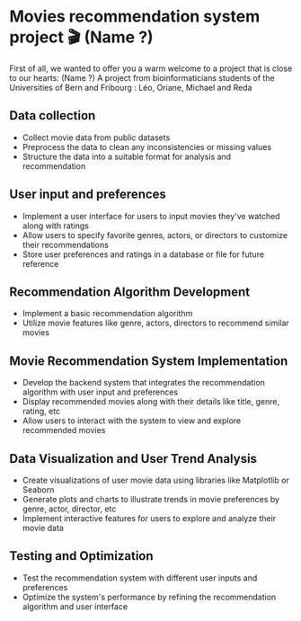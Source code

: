 # Movies recommendation system project 🎬 (Name ?)
First of all, we wanted to offer you a warm welcome to a project that is close to our hearts: (Name ?)
A project from bioinformaticians students of the Universities of Bern and Fribourg : Léo, Oriane, Michael and Reda

## Data collection
- Collect movie data from public datasets
- Preprocess the data to clean any inconsistencies or missing values
- Structure the data into a suitable format for analysis and recommendation

## User input and preferences
- Implement a user interface for users to input movies they've watched along with ratings
- Allow users to specify favorite genres, actors, or directors to customize their recommendations
- Store user preferences and ratings in a database or file for future reference

## Recommendation Algorithm Development
- Implement a basic recommendation algorithm
- Utilize movie features like genre, actors, directors to recommend similar movies

## Movie Recommendation System Implementation
- Develop the backend system that integrates the recommendation algorithm with user input and preferences
- Display recommended movies along with their details like title, genre, rating, etc
- Allow users to interact with the system to view and explore recommended movies

## Data Visualization and User Trend Analysis
- Create visualizations of user movie data using libraries like Matplotlib or Seaborn
- Generate plots and charts to illustrate trends in movie preferences by genre, actor, director, etc
- Implement interactive features for users to explore and analyze their movie data

## Testing and Optimization
- Test the recommendation system with different user inputs and preferences
- Optimize the system's performance by refining the recommendation algorithm and user interface
